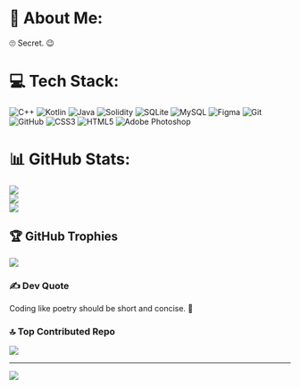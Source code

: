 # 💫 About Me:
🙄 Secret. 😉


# 💻 Tech Stack:
![C++](https://img.shields.io/badge/c++-%2300599C.svg?style=for-the-badge&logo=c%2B%2B&logoColor=white) ![Kotlin](https://img.shields.io/badge/kotlin-%237F52FF.svg?style=for-the-badge&logo=kotlin&logoColor=white) ![Java](https://img.shields.io/badge/java-%23ED8B00.svg?style=for-the-badge&logo=openjdk&logoColor=white) ![Solidity](https://img.shields.io/badge/Solidity-%23363636.svg?style=for-the-badge&logo=solidity&logoColor=white) ![SQLite](https://img.shields.io/badge/sqlite-%2307405e.svg?style=for-the-badge&logo=sqlite&logoColor=white) ![MySQL](https://img.shields.io/badge/mysql-4479A1.svg?style=for-the-badge&logo=mysql&logoColor=white) ![Figma](https://img.shields.io/badge/figma-%23F24E1E.svg?style=for-the-badge&logo=figma&logoColor=white) ![Git](https://img.shields.io/badge/git-%23F05033.svg?style=for-the-badge&logo=git&logoColor=white) ![GitHub](https://img.shields.io/badge/github-%23121011.svg?style=for-the-badge&logo=github&logoColor=white) ![CSS3](https://img.shields.io/badge/css3-%231572B6.svg?style=for-the-badge&logo=css3&logoColor=white) ![HTML5](https://img.shields.io/badge/html5-%23E34F26.svg?style=for-the-badge&logo=html5&logoColor=white) ![Adobe Photoshop](https://img.shields.io/badge/adobe%20photoshop-%2331A8FF.svg?style=for-the-badge&logo=adobe%20photoshop&logoColor=white) 
# 📊 GitHub Stats:
![](https://github-readme-stats.vercel.app/api?username=muhammadazimxon&theme=vue-dark&hide_border=false&include_all_commits=true&count_private=true)<br/>
![](https://github-readme-streak-stats.herokuapp.com/?user=muhammadazimxon&theme=vue-dark&hide_border=false)<br/>
![](https://github-readme-stats.vercel.app/api/top-langs/?username=muhammadazimxon&theme=vue-dark&hide_border=false&include_all_commits=true&count_private=true&layout=compact)

## 🏆 GitHub Trophies
![](https://github-profile-trophy.vercel.app/?username=muhammadazimxon&theme=radical&no-frame=false&no-bg=false&margin-w=4)

### ✍️ Dev Quote
Coding like poetry should be short and concise. 💎

### 🔝 Top Contributed Repo
![](https://github-contributor-stats.vercel.app/api?username=muhammadazimxon&limit=5&theme=dark&combine_all_yearly_contributions=true)

---
[![](https://visitcount.itsvg.in/api?id=muhammadazimxon&icon=2&color=6)](https://visitcount.itsvg.in)
